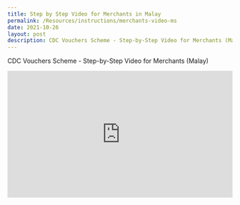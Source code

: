 ```yaml
---
title: Step by Step Video for Merchants in Malay
permalink: /Resources/instructions/merchants-video-ms
date: 2021-10-26
layout: post
description: CDC Vouchers Scheme - Step-by-Step Video for Merchants (Malay)
---
```

CDC Vouchers Scheme - Step-by-Step Video for Merchants (Malay)

<style>
 .youtubecontainer {
    position: relative;
    width: 100%;
    height: 0;
    padding-bottom: 56.25%;
}
.youtubevideo {
    position: absolute;
    top: 0;
    left: 0;
    width: 100%;
    height: 100%;
}
</style>

<div class="youtubecontainer">
	<iframe class="youtubevideo" src="https://www.youtube.com/embed/WlXbDqiPN6k" title="YouTube video player" frameborder="0" allow="accelerometer; autoplay; clipboard-write; encrypted-media; gyroscope; picture-in-picture" allowfullscreen></iframe>
</div>